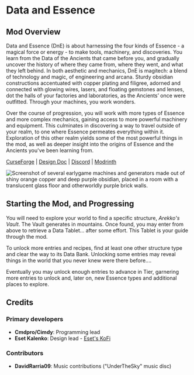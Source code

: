 # Data and Essence
## Mod Overview
Data and Essence (DnE) is about harnessing the four kinds of Essence - a magical force or energy - to make tools, machinery, and discoveries. You learn from the Data of the Ancients that came before you, and gradually uncover the history of where they came from, where they went, and what they left behind.
In both aesthetic and mechanics, DnE is magitech: a blend of technology and magic, of engineering and arcana. Sturdy obsidian constructions accentuated with copper plating and filigree, adorned and connected with glowing wires, lasers, and floating gemstones and lenses, dot the halls of your factories and laboratories, as the Ancients’ once were outfitted. Through your machines, you work wonders.

Over the course of progression, you will work with more types of Essence and more complex mechanics, gaining access to more powerful machinery and equipment. This culminates in discovering a way to travel outside of your realm, to one where Essence permeates everything within it. Exploration of this other realm yields some of the most powerful things in the mod, as well as deeper insight into the origins of Essence and the Ancients you've been learning from.

[CurseForge](https://curseforge.com/minecraft/mc-mods/data-essence) | [Design Doc](https://docs.google.com/document/d/1jXmHCer-_6um1-AJRqcDkGYyKjpoGbhyEGBNibIRoIk/edit?tab=t.0) | [Discord](https://discord.gg/yjpMkxHhNJ) | [Modrinth](https://modrinth.com/project/data-essence)

![Screenshot of several earlygame machines and generators made out of shiny orange copper and deep purple obsidian, placed in a room with a translucent glass floor and otherworldly purple brick walls.](https://raw.githubusercontent.com/Cmdpro/Data-Essence/refs/heads/main/raw/images/earlygame_splash.png)

## Starting the Mod, and Progressing
You will need to explore your world to find a specific structure, *Arekko's Vault*. The Vault generates in mountains. Once found, you may enter from above to retrieve a Data Tablet... after some effort. This Tablet is your guide through the mod.

To unlock more entries and recipes, find at least one other structure type and clear the way to its Data Bank. Unlocking some entries may reveal things in the world that you never knew were there before....

Eventually you may unlock enough entries to advance in Tier, garnering more entries to unlock and, later on, new Essence types and additional places to explore.

## Credits
### Primary developers
- **Cmdpro/Cimdy**: Programming lead
- **Eset Kalenko**: Design lead - [Eset's KoFi](https://ko-fi.com/esetkalenko)
### Contributors
- **DavidRarria09**: Music contributions ("UnderTheSky" music disc)
